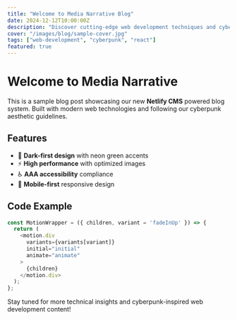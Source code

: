 ```yaml
---
title: "Welcome to Media Narrative Blog"
date: 2024-12-12T10:00:00Z
description: "Discover cutting-edge web development techniques and cyberpunk aesthetics in our inaugural blog post."
cover: "/images/blog/sample-cover.jpg"
tags: ["web-development", "cyberpunk", "react"]
featured: true
---
```


# Welcome to Media Narrative

This is a sample blog post showcasing our new **Netlify CMS** powered blog system. Built with modern web technologies and following our cyberpunk aesthetic guidelines.

## Features

- 🎨 **Dark-first design** with neon green accents
- ⚡ **High performance** with optimized images
- ♿ **AAA accessibility** compliance
- 📱 **Mobile-first** responsive design

## Code Example

```javascript
const MotionWrapper = ({ children, variant = 'fadeInUp' }) => {
  return (
    <motion.div
      variants={variants[variant]}
      initial="initial"
      animate="animate"
    >
      {children}
    </motion.div>
  );
};
```

Stay tuned for more technical insights and cyberpunk-inspired web development content!
